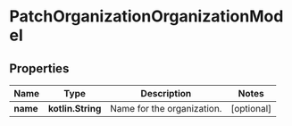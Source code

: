 
# PatchOrganizationOrganizationModel

## Properties
Name | Type | Description | Notes
------------ | ------------- | ------------- | -------------
**name** | **kotlin.String** | Name for the organization. |  [optional]



